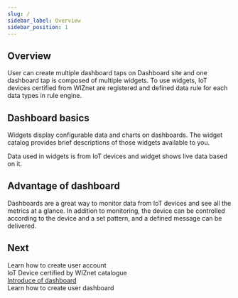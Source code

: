 ```yaml
---
slug: /
sidebar_label: Overview
sidebar_position: 1
---
```



## Overview
User can create multiple dashboard taps on Dashboard site and one dashboard tap is composed of multiple widgets. To use widgets, IoT devices certified from WIZnet are registered and defined data rule for each data types in rule engine.


## Dashboard basics
Widgets display configurable data and charts on dashboards. The widget catalog provides brief descriptions of those widgets available to you.

Data used in widgets is from IoT devices and widget shows live data based on it. 

## Advantage of dashboard
Dashboards are a great way to monitor data from IoT devices and see all the metrics at a glance. In addition to monitoring, the device can be controlled according to the device and a set pattern, and a defined message can be delivered.

## Next
Learn how to create user account
<br>
IoT Device certified by WIZnet catalogue
<br>
[Introduce of dashboard]()
<br>
Learn how to create user dashboard
